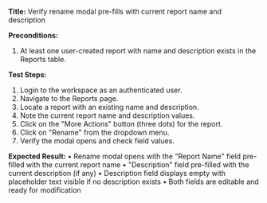 **Title:** Verify rename modal pre-fills with current report name and description

**Preconditions:**
  1. At least one user-created report with name and description exists in the Reports table.

**Test Steps:**
  1. Login to the workspace as an authenticated user.
  2. Navigate to the Reports page.
  3. Locate a report with an existing name and description.
  4. Note the current report name and description values.
  5. Click on the "More Actions" button (three dots) for the report.
  6. Click on "Rename" from the dropdown menu.
  7. Verify the modal opens and check field values.

**Expected Result:**
• Rename modal opens with the "Report Name" field pre-filled with the current report name
• "Description" field pre-filled with the current description (if any)
• Description field displays empty with placeholder text visible if no description exists
• Both fields are editable and ready for modification